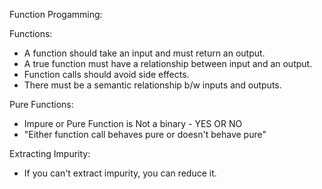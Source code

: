 Function Progamming:

Functions:
- A function should take an input and must return an output.
- A true function must have a relationship between input and an output.
- Function calls should avoid side effects.
- There must be a semantic relationship b/w inputs and outputs.


Pure Functions:
- Impure or Pure Function is Not a binary - YES OR NO
- "Either function call behaves pure or doesn't behave pure"

Extracting Impurity:
- If you can't extract impurity, you can reduce it.
